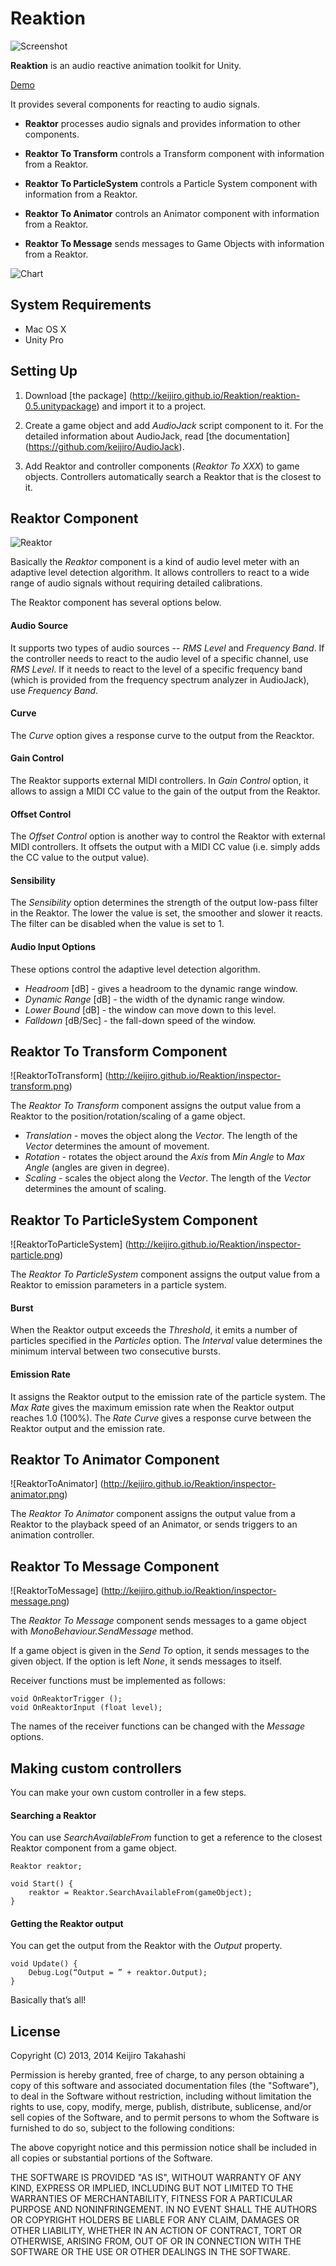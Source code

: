 Reaktion
========

![Screenshot](http://keijiro.github.io/Reaktion/screenshot.png)

**Reaktion** is an audio reactive animation toolkit for Unity.

[Demo](https://vine.co/v/h2H5Iqi3e3V)

It provides several components for reacting to audio signals.

- **Reaktor** processes audio signals and
  provides information to other components.

- **Reaktor To Transform** controls a Transform component
  with information from a Reaktor.

- **Reaktor To ParticleSystem** controls a Particle System component
  with information from a Reaktor.

- **Reaktor To Animator** controls an Animator component
  with information from a Reaktor.

- **Reaktor To Message** sends messages to Game Objects
  with information from a Reaktor.

![Chart](http://keijiro.github.io/Reaktion/abstract.png)

System Requirements
-------------------

- Mac OS X
- Unity Pro

Setting Up
----------

1. Download [the package]
   (http://keijiro.github.io/Reaktion/reaktion-0.5.unitypackage)
   and import it to a project.

2. Create a game object and add *AudioJack* script component to it.
   For the detailed information about AudioJack, read [the documentation]
   (https://github.com/keijiro/AudioJack).

3. Add Reaktor and controller components (*Reaktor To XXX*) to game objects.
   Controllers automatically search a Reaktor that is the closest to it.

Reaktor Component
-----------------

![Reaktor](http://keijiro.github.io/Reaktion/inspector-reaktor.png)

Basically the *Reaktor* component is a kind of audio level meter with an
adaptive level detection algorithm. It allows controllers to react to a wide
range of audio signals without requiring detailed calibrations.

The Reaktor component has several options below.

#### Audio Source

It supports two types of audio sources -- *RMS Level* and *Frequency Band*.
If the controller needs to react to the audio level of a specific channel,
use *RMS Level*. If it needs to react to the level of a specific frequency
band (which is provided from the frequency spectrum analyzer in AudioJack),
use *Frequency Band*.

#### Curve

The *Curve* option gives a response curve to the output from the Reacktor.

#### Gain Control

The Reaktor supports external MIDI controllers. In *Gain Control* option,
it allows to assign a MIDI CC value to the gain of the output from the Reaktor.

#### Offset Control

The *Offset Control* option is another way to control the Reaktor with
external MIDI controllers. It offsets the output with a MIDI CC value
(i.e. simply adds the CC value to the output value).

#### Sensibility

The *Sensibility* option determines the strength of the output low-pass filter
in the Reaktor. The lower the value is set, the smoother and slower it reacts.
The filter can be disabled when the value is set to 1.

#### Audio Input Options

These options control the adaptive level detection algorithm.

- *Headroom* [dB] - gives a headroom to the dynamic range window.
- *Dynamic Range* [dB] - the width of the dynamic range window.
- *Lower Bound* [dB] - the window can move down to this level.
- *Falldown* [dB/Sec] - the fall-down speed of the window.

Reaktor To Transform Component
------------------------------

![ReaktorToTransform]
(http://keijiro.github.io/Reaktion/inspector-transform.png)

The *Reaktor To Transform* component assigns the output value from a Reaktor to
the position/rotation/scaling of a game object.

- *Translation* - moves the object along the *Vector*.
  The length of the *Vector* determines the amount of movement.
- *Rotation* - rotates the object around the *Axis*
  from *Min Angle* to *Max Angle* (angles are given in degree).
- *Scaling* - scales the object along the *Vector*.
  The length of the *Vector* determines the amount of scaling.

Reaktor To ParticleSystem Component
-----------------------------------

![ReaktorToParticleSystem]
(http://keijiro.github.io/Reaktion/inspector-particle.png)

The *Reaktor To ParticleSystem* component assigns the output value from
a Reaktor to emission parameters in a particle system.

#### Burst

When the Reaktor output exceeds the *Threshold*, it emits a number of
particles specified in the *Particles* option. The *Interval* value determines
the minimum interval between two consecutive bursts.

#### Emission Rate

It assigns the Reaktor output to the emission rate of the particle system.
The *Max Rate* gives the maximum emission rate when the Reaktor output
reaches 1.0 (100%). The *Rate Curve* gives a response curve between
the Reaktor output and the emission rate.

Reaktor To Animator Component
-----------------------------

![ReaktorToAnimator]
(http://keijiro.github.io/Reaktion/inspector-animator.png)

The *Reaktor To Animator* component assigns the output value from a Reaktor
to the playback speed of an Animator, or sends triggers to an animation
controller.

Reaktor To Message Component
----------------------------

![ReaktorToMessage]
(http://keijiro.github.io/Reaktion/inspector-message.png)

The *Reaktor To Message* component sends messages to a game object with
*MonoBehaviour.SendMessage* method.

If a game object is given in the *Send To* option, it sends messages to the
given object. If the option is left *None*, it sends messages to itself.

Receiver functions must be implemented as follows:

    void OnReaktorTrigger ();
    void OnReaktorInput (float level);

The names of the receiver functions can be changed with the *Message* options.

Making custom controllers
-------------------------

You can make your own custom controller in a few steps.

#### Searching a Reaktor

You can use *SearchAvailableFrom* function to get a reference to the closest
Reaktor component from a game object.

    Reaktor reaktor;
   
    void Start() {
        reaktor = Reaktor.SearchAvailableFrom(gameObject);
    }

#### Getting the Reaktor output

You can get the output from the Reaktor with the *Output* property.

    void Update() {
        Debug.Log(“Output = ” + reaktor.Output);
    }

Basically that’s all!

License
-------

Copyright (C) 2013, 2014 Keijiro Takahashi

Permission is hereby granted, free of charge, to any person obtaining a copy of
this software and associated documentation files (the "Software"), to deal in
the Software without restriction, including without limitation the rights to
use, copy, modify, merge, publish, distribute, sublicense, and/or sell copies of
the Software, and to permit persons to whom the Software is furnished to do so,
subject to the following conditions:

The above copyright notice and this permission notice shall be included in all
copies or substantial portions of the Software.

THE SOFTWARE IS PROVIDED "AS IS", WITHOUT WARRANTY OF ANY KIND, EXPRESS OR
IMPLIED, INCLUDING BUT NOT LIMITED TO THE WARRANTIES OF MERCHANTABILITY, FITNESS
FOR A PARTICULAR PURPOSE AND NONINFRINGEMENT. IN NO EVENT SHALL THE AUTHORS OR
COPYRIGHT HOLDERS BE LIABLE FOR ANY CLAIM, DAMAGES OR OTHER LIABILITY, WHETHER
IN AN ACTION OF CONTRACT, TORT OR OTHERWISE, ARISING FROM, OUT OF OR IN
CONNECTION WITH THE SOFTWARE OR THE USE OR OTHER DEALINGS IN THE SOFTWARE.
